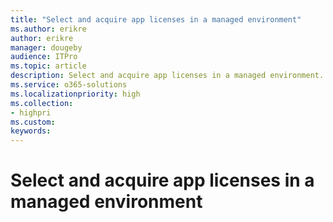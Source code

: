 ```yaml
---
title: "Select and acquire app licenses in a managed environment"
ms.author: erikre
author: erikre
manager: dougeby
audience: ITPro
ms.topic: article
description: Select and acquire app licenses in a managed environment.
ms.service: o365-solutions
ms.localizationpriority: high
ms.collection:
- highpri
ms.custom:
keywords:
---
```


# Select and acquire app licenses in a managed environment


